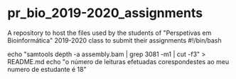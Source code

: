 # pr_bio_2019-2020_assignments
A repository to host the files used by the students of "Perspetivas em Bioinformática" 2019-2020 class to submit their assignments
#!/bin/bash

echo "samtools depth -a assembly.bam | grep 3081 -m1 | cut -f3" > README.md
echo "o número de leituras efetuadas corespondestes ao meu numero de estudante é 18"

